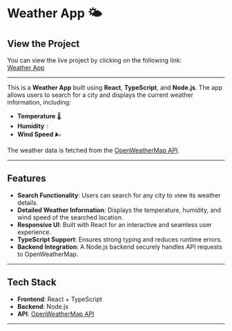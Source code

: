 # Weather App 🌤️

## View the Project  

You can view the live project by clicking on the following link:  
[Weather App](https://nicolatantera.github.io/weather-app/)

---

This is a **Weather App** built using **React**, **TypeScript**, and **Node.js**. The app allows users to search for a city and displays the current weather information, including:

- **Temperature** 🌡️  
- **Humidity** 💧  
- **Wind Speed** 🌬️  

The weather data is fetched from the [OpenWeatherMap API](https://openweathermap.org/api).

---

## Features  
- **Search Functionality**: Users can search for any city to view its weather details.  
- **Detailed Weather Information**: Displays the temperature, humidity, and wind speed of the searched location.  
- **Responsive UI**: Built with React for an interactive and seamless user experience.  
- **TypeScript Support**: Ensures strong typing and reduces runtime errors.  
- **Backend Integration**: A Node.js backend securely handles API requests to OpenWeatherMap.

---

## Tech Stack  
- **Frontend**: React + TypeScript  
- **Backend**: Node.js  
- **API**: [OpenWeatherMap API](https://openweathermap.org/api)  

---
